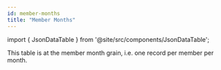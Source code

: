 ```yaml
---
id: member-months
title: "Member Months"
---
```


import { JsonDataTable } from '@site/src/components/JsonDataTable';

This table is at the member month grain, i.e. one record per member per month.

<JsonDataTable jsonPath="nodes.model\.the_tuva_project\.member_months.columns" />
